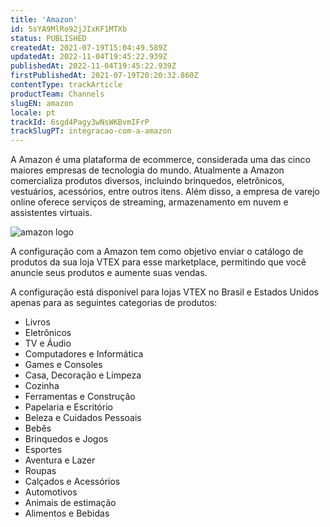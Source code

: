 ```yaml
---
title: 'Amazon'
id: 5sYA9MlRo92jJIxKF1MTXb
status: PUBLISHED
createdAt: 2021-07-19T15:04:49.589Z
updatedAt: 2022-11-04T19:45:22.939Z
publishedAt: 2022-11-04T19:45:22.939Z
firstPublishedAt: 2021-07-19T20:20:32.860Z
contentType: trackArticle
productTeam: Channels
slugEN: amazon
locale: pt
trackId: 6sgd4Pagy3wNsWKBvmIFrP
trackSlugPT: integracao-com-a-amazon
---
```


A Amazon é uma plataforma de ecommerce, considerada uma das cinco maiores empresas de tecnologia do mundo. Atualmente a Amazon comercializa produtos diversos, incluindo brinquedos, eletrônicos, vestuários,  acessórios, entre outros itens. Além disso, a empresa de varejo online oferece serviços de streaming, armazenamento em nuvem e assistentes virtuais. 

![amazon logo](//images.contentful.com/alneenqid6w5/3hRQ23BqGdnYGkQtzOtsRF/abbcb463e142e13825d97358da9af010/amazon_logo.png)

A configuração com a Amazon tem como objetivo enviar o catálogo de produtos da sua loja VTEX para esse marketplace, permitindo que você anuncie seus produtos e aumente suas vendas.

A configuração está disponível para lojas VTEX no Brasil e Estados Unidos apenas para as seguintes categorias de produtos: 
- Livros
- Eletrônicos 
- TV e Áudio
- Computadores e Informática
- Games e Consoles
- Casa, Decoração e Limpeza
- Cozinha
- Ferramentas e Construção
- Papelaria e Escritório 
- Beleza e Cuidados Pessoais
- Bebês
- Brinquedos e Jogos
- Esportes
- Aventura e Lazer
- Roupas
- Calçados e Acessórios
- Automotivos
- Animais de estimação
- Alimentos e Bebidas
